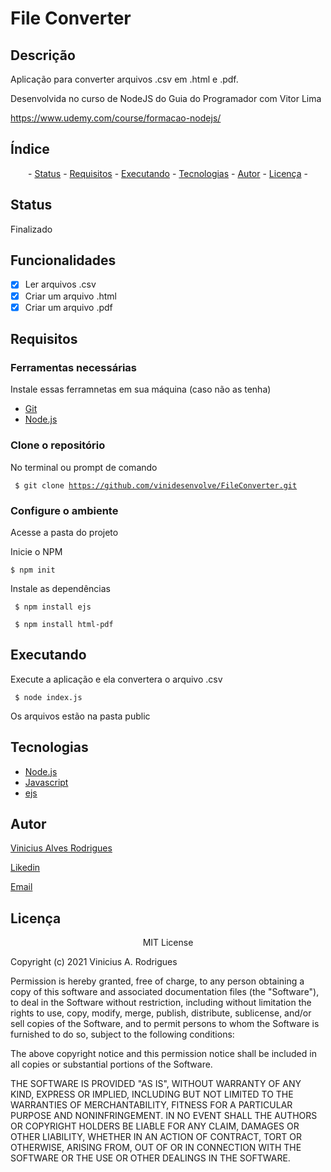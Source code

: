 # File Converter

## Descrição

Aplicação para converter arquivos .csv em .html e .pdf.

Desenvolvida no curso de NodeJS do Guia do Programador com Vitor Lima

<https://www.udemy.com/course/formacao-nodejs/>

## Índice
<p align="center"> - 
 <a href="#status">Status</a> - 
 <a href="#requisitos">Requisitos</a> - 
 <a href="#executando">Executando</a> - 
 <a href="#tecnologias">Tecnologias</a> - 
 <a href="#autor">Autor</a> - 
 <a href="#licença">Licença</a> - 
</p>

## Status 

Finalizado

## Funcionalidades

- [x] Ler arquivos .csv
- [x] Criar um arquivo .html
- [x] Criar um arquivo .pdf

## Requisitos

### Ferramentas necessárias

Instale essas ferramnetas em sua máquina (caso não as tenha)

- [Git](https://git-scm.com)
- [Node.js](https://nodejs.org/en/)

### Clone o repositório

No terminal ou prompt de comando 

<code> $ git clone <https://github.com/vinidesenvolve/FileConverter.git> </code>

### Configure o ambiente

Acesse a pasta do projeto

Inicie o NPM

<code>$ npm init</code>

Instale as dependências 

<code> $ npm install ejs </code>

<code> $ npm install html-pdf </code>

## Executando

Execute a aplicação e ela convertera o arquivo .csv

<code> $ node index.js </code>

Os arquivos estão na pasta public

## Tecnologias

- [Node.js](https://nodejs.org/en/)
- [Javascript](https://www.javascript.com/)
- [ejs](https://ejs.co/)

## Autor

<p> <a href="https://github.com/vinidesenvolve">Vinicius Alves Rodrigues</a> </p>
<p> <a href="https://www.linkedin.com/in/vinidesenvolve/">Likedin</a> </p>
<p> <a href="vinidesenvolve@gmail.com">Email</a> </p>

## Licença

<p align="center">
MIT License

Copyright (c) 2021 Vinicius A. Rodrigues

Permission is hereby granted, free of charge, to any person obtaining a copy
of this software and associated documentation files (the "Software"), to deal
in the Software without restriction, including without limitation the rights
to use, copy, modify, merge, publish, distribute, sublicense, and/or sell
copies of the Software, and to permit persons to whom the Software is
furnished to do so, subject to the following conditions:

The above copyright notice and this permission notice shall be included in all
copies or substantial portions of the Software.

THE SOFTWARE IS PROVIDED "AS IS", WITHOUT WARRANTY OF ANY KIND, EXPRESS OR
IMPLIED, INCLUDING BUT NOT LIMITED TO THE WARRANTIES OF MERCHANTABILITY,
FITNESS FOR A PARTICULAR PURPOSE AND NONINFRINGEMENT. IN NO EVENT SHALL THE
AUTHORS OR COPYRIGHT HOLDERS BE LIABLE FOR ANY CLAIM, DAMAGES OR OTHER
LIABILITY, WHETHER IN AN ACTION OF CONTRACT, TORT OR OTHERWISE, ARISING FROM,
OUT OF OR IN CONNECTION WITH THE SOFTWARE OR THE USE OR OTHER DEALINGS IN THE
SOFTWARE.
</p>

